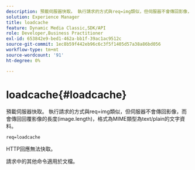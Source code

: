 ```yaml
---
description: 預載伺服器快取。 執行請求的方式與req=img類似，但伺服器不會傳回影像，而會傳回回覆影像的長度(image.length)，格式為MIME類型為text/plain的文字資料。
solution: Experience Manager
title: loadcache
feature: Dynamic Media Classic,SDK/API
role: Developer,Business Practitioner
exl-id: 653842e9-bed1-462a-bb1f-39ac1ac9512c
source-git-commit: 1ec8b59f442eb96c6c3f5f1405d57a38a86bd056
workflow-type: tm+mt
source-wordcount: '91'
ht-degree: 0%

---
```


# loadcache{#loadcache}

預載伺服器快取。 執行請求的方式與req=img類似，但伺服器不會傳回影像，而會傳回回覆影像的長度(image.length)，格式為MIME類型為text/plain的文字資料。

`req=loadcache`

HTTP回應無法快取。

請求中的其他命令適用於文檔。
